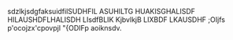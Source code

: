 
 sdzlkjsdgfaksuidfilSUDHFIL ASUHILTG HUAKISGHALISDF HILAUSHDFLHALISDH LIsdfBLIK KjbvlkjB LIXBDF LKAUSDHF ;OIjfs p'ocojzx'cpovpjl "{ODIFp aoiknsdv.
 